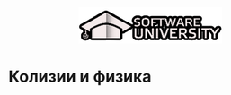 <p align="center"><a href="https://softuni.bg/">
<img src="https://raw.githubusercontent.com/velialarm/PHP-and-MySQL/master/softuni.png" /></a></p>

# Колизии и физика

